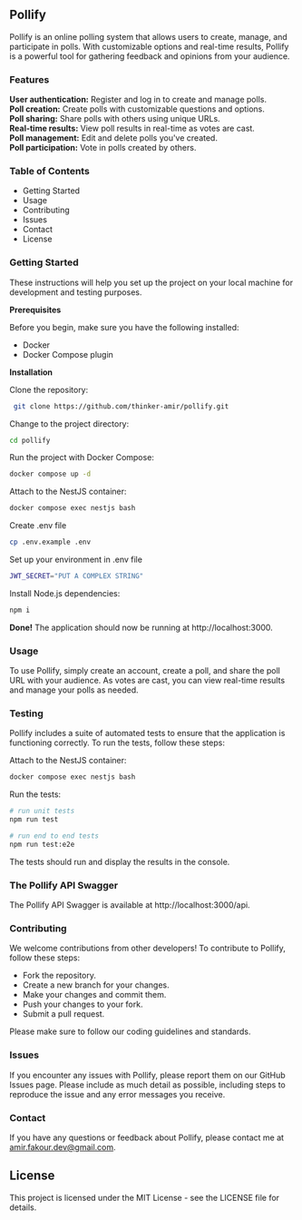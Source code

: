 ## Pollify

Pollify is an online polling system that allows users to create, manage, and participate in polls. With customizable options and real-time results, Pollify is a powerful tool for gathering feedback and opinions from your audience.  

### Features
**User authentication:** Register and log in to create and manage polls.  
**Poll creation:** Create polls with customizable questions and options.  
**Poll sharing:** Share polls with others using unique URLs.  
**Real-time results:** View poll results in real-time as votes are cast.  
**Poll management:** Edit and delete polls you've created.  
**Poll participation:** Vote in polls created by others.    

### Table of Contents
- Getting Started
- Usage
- Contributing
- Issues
- Contact
- License  

### Getting Started
These instructions will help you set up the project on your local machine for development and testing purposes.  

**Prerequisites**  

Before you begin, make sure you have the following installed:
- Docker
- Docker Compose plugin

**Installation**  

Clone the repository:  
```bash
 git clone https://github.com/thinker-amir/pollify.git
```

Change to the project directory:
```bash
cd pollify
```

Run the project with Docker Compose:
```bash
docker compose up -d
```

Attach to the NestJS container:
```bash
docker compose exec nestjs bash
```

Create .env file
```bash
cp .env.example .env
```

Set up your environment in .env file
```bash
JWT_SECRET="PUT A COMPLEX STRING"
```

Install Node.js dependencies:
```bash
npm i
```

**Done!** The application should now be running at http://localhost:3000.  

### Usage
To use Pollify, simply create an account, create a poll, and share the poll URL with your audience. As votes are cast, you can view real-time results and manage your polls as needed.  

### Testing
Pollify includes a suite of automated tests to ensure that the application is functioning correctly. To run the tests, follow these steps:  

Attach to the NestJS container:
```bash
docker compose exec nestjs bash
```

Run the tests:
```bash
# run unit tests
npm run test

# run end to end tests
npm run test:e2e
```
The tests should run and display the results in the console.  


### The Pollify API Swagger  
The Pollify API Swagger is available at http://localhost:3000/api.  

### Contributing
We welcome contributions from other developers! To contribute to Pollify, follow these steps:  
- Fork the repository.
- Create a new branch for your changes.
- Make your changes and commit them.
- Push your changes to your fork.
- Submit a pull request.  

Please make sure to follow our coding guidelines and standards.  

### Issues
If you encounter any issues with Pollify, please report them on our GitHub Issues page. Please include as much detail as possible, including steps to reproduce the issue and any error messages you receive.  

### Contact
If you have any questions or feedback about Pollify, please contact me at amir.fakour.dev@gmail.com.

## License
This project is licensed under the MIT License - see the LICENSE file for details.